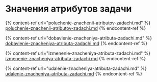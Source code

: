 # Значения атрибутов задачи

{% content-ref url="poluchenie-znachenii-atributov-zadachi.md" %}
[poluchenie-znachenii-atributov-zadachi.md](poluchenie-znachenii-atributov-zadachi.md)
{% endcontent-ref %}

{% content-ref url="dobavlenie-znacheniya-atributa-zadachi.md" %}
[dobavlenie-znacheniya-atributa-zadachi.md](dobavlenie-znacheniya-atributa-zadachi.md)
{% endcontent-ref %}

{% content-ref url="izmenenie-znacheniya-atributa-zadachi.md" %}
[izmenenie-znacheniya-atributa-zadachi.md](izmenenie-znacheniya-atributa-zadachi.md)
{% endcontent-ref %}

{% content-ref url="udalenie-znacheniya-atributa-zadachi.md" %}
[udalenie-znacheniya-atributa-zadachi.md](udalenie-znacheniya-atributa-zadachi.md)
{% endcontent-ref %}

